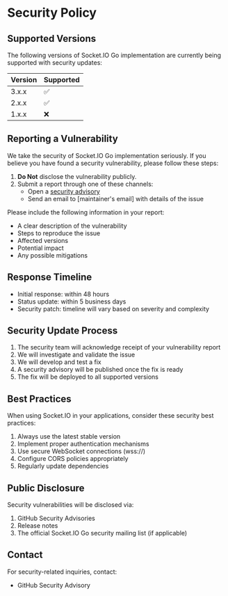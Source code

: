 # Security Policy

## Supported Versions

The following versions of Socket.IO Go implementation are currently being supported with security updates:

| Version | Supported          |
| ------- | ------------------ |
| 3.x.x   | :white_check_mark: |
| 2.x.x   | :white_check_mark: |
| 1.x.x   | :x:                |

## Reporting a Vulnerability

We take the security of Socket.IO Go implementation seriously. If you believe you have found a security vulnerability, please follow these steps:

1. **Do Not** disclose the vulnerability publicly.
2. Submit a report through one of these channels:
   - Open a [security advisory](https://github.com/winking324/socket.io/security/advisories/new)
   - Send an email to [maintainer's email] with details of the issue

Please include the following information in your report:

- A clear description of the vulnerability
- Steps to reproduce the issue
- Affected versions
- Potential impact
- Any possible mitigations

## Response Timeline

- Initial response: within 48 hours
- Status update: within 5 business days
- Security patch: timeline will vary based on severity and complexity

## Security Update Process

1. The security team will acknowledge receipt of your vulnerability report
2. We will investigate and validate the issue
3. We will develop and test a fix
4. A security advisory will be published once the fix is ready
5. The fix will be deployed to all supported versions

## Best Practices

When using Socket.IO in your applications, consider these security best practices:

1. Always use the latest stable version
2. Implement proper authentication mechanisms
3. Use secure WebSocket connections (wss://)
4. Configure CORS policies appropriately
5. Regularly update dependencies

## Public Disclosure

Security vulnerabilities will be disclosed via:

1. GitHub Security Advisories
2. Release notes
3. The official Socket.IO Go security mailing list (if applicable)

## Contact

For security-related inquiries, contact:

- GitHub Security Advisory